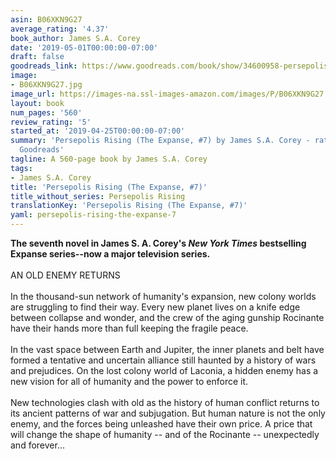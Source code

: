 ```yaml
---
asin: B06XKN9G27
average_rating: '4.37'
book_author: James S.A. Corey
date: '2019-05-01T00:00:00-07:00'
draft: false
goodreads_link: https://www.goodreads.com/book/show/34600958-persepolis-rising
image:
- B06XKN9G27.jpg
image_url: https://images-na.ssl-images-amazon.com/images/P/B06XKN9G27.01._SCLZZZZZZZ.jpg
layout: book
num_pages: '560'
review_rating: '5'
started_at: '2019-04-25T00:00:00-07:00'
summary: 'Persepolis Rising (The Expanse, #7) by James S.A. Corey - rated 4.37/5 on
  Goodreads'
tagline: A 560-page book by James S.A. Corey
tags:
- James S.A. Corey
title: 'Persepolis Rising (The Expanse, #7)'
title_without_series: Persepolis Rising
translationKey: 'Persepolis Rising (The Expanse, #7)'
yaml: persepolis-rising-the-expanse-7
---
```


<div><b>The seventh novel in James S. A. Corey's <i>New York Times</i> bestselling Expanse series--now a major television series.</b><br /><br />AN OLD ENEMY RETURNS<br /><br />In the thousand-sun network of humanity's expansion, new colony worlds are struggling to find their way. Every new planet lives on a knife edge between collapse and wonder, and the crew of the aging gunship Rocinante have their hands more than full keeping the fragile peace.<br /><br />In the vast space between Earth and Jupiter, the inner planets and belt have formed a tentative and uncertain alliance still haunted by a history of wars and prejudices. On the lost colony world of Laconia, a hidden enemy has a new vision for all of humanity and the power to enforce it.<br /><br />New technologies clash with old as the history of human conflict returns to its ancient patterns of war and subjugation. But human nature is not the only enemy, and the forces being unleashed have their own price. A price that will change the shape of humanity -- and of the Rocinante -- unexpectedly and forever...</div>